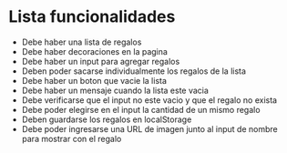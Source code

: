 # Lista funcionalidades

- Debe haber una lista de regalos
- Debe haber decoraciones en la pagina
- Debe haber un input para agregar regalos
- Deben poder sacarse individualmente los regalos de la lista
- Debe haber un boton que vacie la lista
- Debe haber un mensaje cuando la lista este vacia
- Debe verificarse que el input no este vacio y que el regalo no exista
- Debe poder elegirse en el input la cantidad de un mismo regalo
- Deben guardarse los regalos en localStorage
- Debe poder ingresarse una URL de imagen junto al input de nombre para mostrar con el regalo